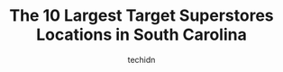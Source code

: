---
layout: ampstory
image: https://i0.wp.com/paketmu.com/wp-content/uploads/2023/06/target-0-in-south-carolina-1686368472.jpeg?resize=640,853
author: techidn
featured: false
description: Explore the diverse Target Superstore scene in South Carolina, home to an incredible selection of 10 establishments catering to every taste. Whether youre in search of iconic favorites or u
title: The 10 Largest Target Superstores Locations in South Carolina
cover:
   title: The 10 Largest Target Superstores Locations in South Carolina
   subtitle: RICKPATE
   background: https://paketmu.com/wp-content/uploads/2023/06/target-0-in-south-carolina-1686368472.jpeg

pages: 
 - layout: thirds
   top: <h1>#1 Target</h1>
   bottom: "<p>The store was well stocked and clean. Great selection of TVs and cell phones. The sales people throughout the store was friendly and helpful.</p>"
   background: https://paketmu.com/wp-content/uploads/2023/06/target-1-in-south-carolina-1686368473.jpeg
   backgroundblur: true
 - layout: thirds
   top: <h1>#2 Target</h1>
   bottom: "<p>This target on woodruff road is pretty big. The store itself is quite clean too and the associates are nice too. The self checkout lines were empty too so that was nice. </p>"
   background: https://paketmu.com/wp-content/uploads/2023/06/target-2-in-south-carolina-1686368473.jpeg
   cta:
      link: https://paketmu.com/the-10-largest-target-superstores-locations-in-south-carolina/
      text: The 10 Largest Target Superstores Locations in South Carolina
 - layout: thirds
   top: <h1>#3 Target</h1>
   bottom: "<p>This Target isnt really customer friendly... Walked through the whole store... Never greeted ot asked if I needed help like most Targets do.... Was only one register open</p>"
   background: https://paketmu.com/wp-content/uploads/2023/06/target-3-in-south-carolina-1686368474.jpeg
   cta:
      link: https://paketmu.com/the-10-largest-target-superstores-locations-in-south-carolina/
      text: The 10 Largest Target Superstores Locations in South Carolina
 - layout: thirds
   top: <h1>#4 Target</h1>
   bottom: "<p>450 Azalea Square Blvd, Summerville, SC 29483, United States</p>"
   background: https://images.unsplash.com/photo-1496096265110-f83ad7f96608?ixlib=rb-4.0.3&ixid=MnwxMjA3fDB8MHxwaG90by1wYWdlfHx8fGVufDB8fHx8&auto=format&fit=crop&w=640&h=853&q=80
   cta:
      link: https://paketmu.com/the-10-largest-target-superstores-locations-in-south-carolina/
      text: The 10 Largest Target Superstores Locations in South Carolina
 - layout: thirds
   top: <h1>#5 Target</h1>
   bottom: "<p>1900 Springsteen Rd, Rock Hill, SC 29730, United States</p>"
   background: https://images.unsplash.com/photo-1615749413727-825b59a857b5?ixlib=rb-4.0.3&ixid=MnwxMjA3fDB8MHxwaG90by1wYWdlfHx8fGVufDB8fHx8&auto=format&fit=crop&w=640&h=853&q=80
   cta:
      link: https://paketmu.com/the-10-largest-target-superstores-locations-in-south-carolina/
      text: The 10 Largest Target Superstores Locations in South Carolina
 - layout: thirds
   top: <h1>#6 Target</h1>
   bottom: "<p>140 Sayebrook Pkwy, Myrtle Beach, SC 29588, United States</p>"
   background: https://images.unsplash.com/photo-1531169509526-f8f1fdaa4a67?ixlib=rb-4.0.3&ixid=MnwxMjA3fDB8MHxwaG90by1wYWdlfHx8fGVufDB8fHx8&auto=format&fit=crop&w=640&h=853&q=80
   cta:
      link: https://paketmu.com/the-10-largest-target-superstores-locations-in-south-carolina/
      text: The 10 Largest Target Superstores Locations in South Carolina
 - layout: thirds
   top: <h1>#7 Target</h1>
   bottom: "<p>6090A Garners Ferry Rd, Columbia, SC 29209, United States</p>"
   background: https://plus.unsplash.com/premium_photo-1664640458616-3c74f8cb4589?ixlib=rb-4.0.3&ixid=MnwxMjA3fDB8MHxwaG90by1wYWdlfHx8fGVufDB8fHx8&auto=format&fit=crop&w=640&h=853&q=80
   cta:
      link: https://paketmu.com/the-10-largest-target-superstores-locations-in-south-carolina/
      text: The 10 Largest Target Superstores Locations in South Carolina
 - layout: thirds
   middle: Continue reading...
   background: https://images.unsplash.com/photo-1489694553447-4c9339da310d?ixlib=rb-4.0.3&ixid=MnwxMjA3fDB8MHxwaG90by1wYWdlfHx8fGVufDB8fHx8&auto=format&fit=crop&w=640&h=853&q=80
   cta:
      link: https://paketmu.com/the-10-largest-target-superstores-locations-in-south-carolina/
      text: The 10 Largest Target Superstores Locations in South Carolina
      
---
